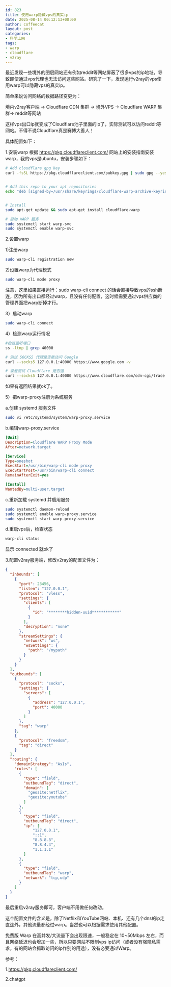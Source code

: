 ```yaml
---
id: 823
title: 使用warp隐藏vps的真实ip
date: 2025-08-14 00:12:13+00:00
author: coffeecat
layout: post
categories:
- 科学上网
tags:
- warp
- cloudflare
- v2ray
---
```


最近发现一些境外的图层网站还有例如reddit等网站屏蔽了很多vps的ip地址，导致即使通过vps代理也无法访问这些网站。研究了一下，发现运行v2ray的vps使用warp可以隐藏vps的真实ip。

简单来说访问网络的数据路径变更为：

境内v2ray客户端 → Cloudflare CDN 集群 → 境外VPS → Cloudflare WARP 集群→ reddit等网站

这样vps出口ip就变成了Cloudflare池子里面的ip了，实际测试可以访问reddit等网站。不得不说Cloudflare真是赛博大善人！

具体配置如下：

1.安装warp
根据 https://pkg.cloudflareclient.com/ 网站上的安装指南安装warp，我的vps是ubuntu，安装步骤如下：
```bash
# Add cloudflare gpg key
curl -fsSL https://pkg.cloudflareclient.com/pubkey.gpg | sudo gpg --yes --dearmor --output /usr/share/keyrings/cloudflare-warp-archive-keyring.gpg


# Add this repo to your apt repositories
echo "deb [signed-by=/usr/share/keyrings/cloudflare-warp-archive-keyring.gpg] https://pkg.cloudflareclient.com/ $(lsb_release -cs) main" | sudo tee /etc/apt/sources.list.d/cloudflare-client.list


# Install
sudo apt-get update && sudo apt-get install cloudflare-warp

# 启动 WARP 服务
sudo systemctl start warp-svc
sudo systemctl enable warp-svc
```

2.设置warp

1)注册warp
```bash
sudo warp-cli registration new
```
2)设置warp为代理模式
```bash
sudo warp-cli mode proxy
```
注意，这里如果直接运行：sudo warp-cli connect 的话会直接导致vps的ssh断连，因为所有出口都经过warp，且没有任何配置，这时候需要通过vps供应商的管理界面把warp断掉才行。

3）启动warp
```bash
sudo warp-cli connect
```

4）检测warp运行情况
```bash
#检查监听端口
ss -ltnp | grep 40000

# 测试 SOCKS5 代理是否能访问 Google
curl --socks5 127.0.0.1:40000 https://www.google.com -v

# 或者测试 Cloudflare 是否通
curl --socks5 127.0.0.1:40000 https://www.cloudflare.com/cdn-cgi/trace
```
如果有返回结果就ok了。

5）把warp-proxy注册为系统服务

a.创建 systemd 服务文件
```bash
sudo vi /etc/systemd/system/warp-proxy.service
```
b.编辑warp-proxy.service
```ini
[Unit]
Description=Cloudflare WARP Proxy Mode
After=network.target

[Service]
Type=oneshot
ExecStart=/usr/bin/warp-cli mode proxy
ExecStartPost=/usr/bin/warp-cli connect
RemainAfterExit=yes

[Install]
WantedBy=multi-user.target
```

c.重新加载 systemd 并启用服务
```bash
sudo systemctl daemon-reload
sudo systemctl enable warp-proxy.service
sudo systemctl start warp-proxy.service
```
d.重启vps后，检查状态
```bash
warp-cli status
```
显示 connected 就ok了

3.配置v2ray服务端，修改v2ray的配置文件为：
```json
{
  "inbounds": [
    {
      "port": 23456,
      "listen": "127.0.0.1",
      "protocol": "vless",
      "settings": {
        "clients": [
          {
            "id": "********hidden-uuid************"
          }
        ],
        "decryption": "none"
      },
      "streamSettings": {
        "network": "ws",
        "wsSettings": {
          "path": "/mypath"
        }
      }
    }
  ],
  "outbounds": [
    {
      "protocol": "socks",
      "settings": {
        "servers": [
          {
            "address": "127.0.0.1",
            "port": 40000
          }
        ]
      },
      "tag": "warp"
    },
    {
      "protocol": "freedom",
      "tag": "direct"
    }
  ],
  "routing": {
    "domainStrategy": "AsIs",
    "rules": [
      {
        "type": "field",
        "outboundTag": "direct",
        "domain": [
          "geosite:netflix",
          "geosite:youtube"
        ]
      },
      {
        "type": "field",
        "outboundTag": "direct",
        "ip": [
            "127.0.0.1", 
            "::1",
            "8.8.8.8",
            "8.8.4.4",
            "1.1.1.1"
        ]
      },
      {
        "type": "field",
        "outboundTag": "warp",
        "network": "tcp,udp"
      }
    ]
  }
}
```
最后重启v2ray服务即可，客户端不用做任何改动。

这个配置文件的含义是，除了Netflix和YouTube网站、本机、还有几个dns的ip走直连外，其他流量都经过warp。当然也可以根据需求使用其他配置。

免费版 Warp 在高并发/大流量下会出现限速，一般稳定在 10~50Mbps 左右，而且网络延迟也会增加一些，所以只要网站不限制vps ip访问（或者没有强隐私需求，有的网站会抓取访问的ip作别的用途），没有必要通过Warp。



参考：

1.https://pkg.cloudflareclient.com/

2.chatgpt
